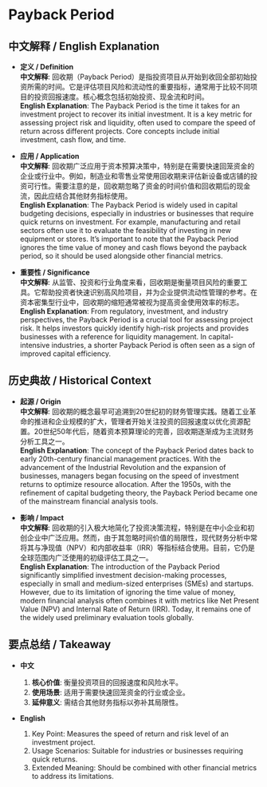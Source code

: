 # Payback Period

## 中文解释 / English Explanation

* **定义 / Definition**  
  **中文解释**: 回收期（Payback Period）是指投资项目从开始到收回全部初始投资所需的时间。它是评估项目风险和流动性的重要指标，通常用于比较不同项目的投资回报速度。核心概念包括初始投资、现金流和时间。  
  **English Explanation**: The Payback Period is the time it takes for an investment project to recover its initial investment. It is a key metric for assessing project risk and liquidity, often used to compare the speed of return across different projects. Core concepts include initial investment, cash flow, and time.

* **应用 / Application**  
  **中文解释**: 回收期广泛应用于资本预算决策中，特别是在需要快速回笼资金的企业或行业中。例如，制造业和零售业常使用回收期来评估新设备或店铺的投资可行性。需要注意的是，回收期忽略了资金的时间价值和回收期后的现金流，因此应结合其他财务指标使用。  
  **English Explanation**: The Payback Period is widely used in capital budgeting decisions, especially in industries or businesses that require quick returns on investment. For example, manufacturing and retail sectors often use it to evaluate the feasibility of investing in new equipment or stores. It’s important to note that the Payback Period ignores the time value of money and cash flows beyond the payback period, so it should be used alongside other financial metrics.

* **重要性 / Significance**  
  **中文解释**: 从监管、投资和行业角度来看，回收期是衡量项目风险的重要工具。它帮助投资者快速识别高风险项目，并为企业提供流动性管理的参考。在资本密集型行业中，回收期的缩短通常被视为提高资金使用效率的标志。  
  **English Explanation**: From regulatory, investment, and industry perspectives, the Payback Period is a crucial tool for assessing project risk. It helps investors quickly identify high-risk projects and provides businesses with a reference for liquidity management. In capital-intensive industries, a shorter Payback Period is often seen as a sign of improved capital efficiency.

## 历史典故 / Historical Context

* **起源 / Origin**  
  **中文解释**: 回收期的概念最早可追溯到20世纪初的财务管理实践。随着工业革命的推进和企业规模的扩大，管理者开始关注投资的回报速度以优化资源配置。20世纪50年代后，随着资本预算理论的完善，回收期逐渐成为主流财务分析工具之一。  
  **English Explanation**: The concept of the Payback Period dates back to early 20th-century financial management practices. With the advancement of the Industrial Revolution and the expansion of businesses, managers began focusing on the speed of investment returns to optimize resource allocation. After the 1950s, with the refinement of capital budgeting theory, the Payback Period became one of the mainstream financial analysis tools.

* **影响 / Impact**  
  **中文解释**: 回收期的引入极大地简化了投资决策流程，特别是在中小企业和初创企业中广泛应用。然而，由于其忽略时间价值的局限性，现代财务分析中常将其与净现值（NPV）和内部收益率（IRR）等指标结合使用。目前，它仍是全球范围内广泛使用的初级评估工具之一。  
  **English Explanation**: The introduction of the Payback Period significantly simplified investment decision-making processes, especially in small and medium-sized enterprises (SMEs) and startups. However, due to its limitation of ignoring the time value of money, modern financial analysis often combines it with metrics like Net Present Value (NPV) and Internal Rate of Return (IRR). Today, it remains one of the widely used preliminary evaluation tools globally.

## 要点总结 / Takeaway

* **中文**  
  1. **核心价值**: 衡量投资项目的回报速度和风险水平。
  2. **使用场景**: 适用于需要快速回笼资金的行业或企业。
  3. **延伸意义**: 需结合其他财务指标以弥补其局限性。

* **English**  
  1. Key Point: Measures the speed of return and risk level of an investment project.
  2. Usage Scenarios: Suitable for industries or businesses requiring quick returns.
  3. Extended Meaning: Should be combined with other financial metrics to address its limitations.